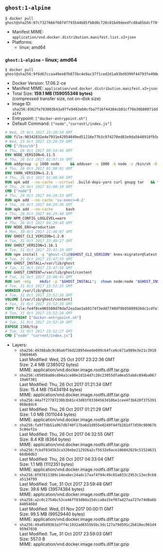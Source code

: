 ## `ghost:1-alpine`

```console
$ docker pull ghost@sha256:87cf327666f6074f793544b85fb0d0c720c01b49deedfcd8a85bdcf70f99f3a1
```

-	Manifest MIME: `application/vnd.docker.distribution.manifest.list.v2+json`
-	Platforms:
	-	linux; amd64

### `ghost:1-alpine` - linux; amd64

```console
$ docker pull ghost@sha256:9f6d67ccaa49ee8fb873bc4e9ac37f1ced2d1a93bd9399f44793fe490e7c6718
```

-	Docker Version: 17.06.2-ce
-	Manifest MIME: `application/vnd.docker.distribution.manifest.v2+json`
-	Total Size: **159.1 MB (159055346 bytes)**  
	(compressed transfer size, not on-disk size)
-	Image ID: `sha256:8362fe783003b43a97fe9403eb0cfba7f16f44384cb01cf70e30b80071dda1f4`
-	Entrypoint: `["docker-entrypoint.sh"]`
-	Default Command: `["node","current\/index.js"]`

```dockerfile
# Wed, 25 Oct 2017 23:20:59 GMT
ADD file:90342832e4e7931e42954849ed51216e77b3c974270ed83e9da5648918fb5e66 in / 
# Wed, 25 Oct 2017 23:20:59 GMT
CMD ["/bin/sh"]
# Thu, 26 Oct 2017 00:54:46 GMT
ENV NODE_VERSION=6.11.5
# Thu, 26 Oct 2017 01:07:16 GMT
RUN addgroup -g 1000 node     && adduser -u 1000 -G node -s /bin/sh -D node     && apk add --no-cache         libstdc++     && apk add --no-cache --virtual .build-deps         binutils-gold         curl         g++         gcc         gnupg         libgcc         linux-headers         make         python   && for key in     94AE36675C464D64BAFA68DD7434390BDBE9B9C5     FD3A5288F042B6850C66B31F09FE44734EB7990E     71DCFD284A79C3B38668286BC97EC7A07EDE3FC1     DD8F2338BAE7501E3DD5AC78C273792F7D83545D     C4F0DFFF4E8C1A8236409D08E73BC641CC11F4C8     B9AE9905FFD7803F25714661B63B535A4C206CA9     56730D5401028683275BD23C23EFEFE93C4CFFFE   ; do     gpg --keyserver pgp.mit.edu --recv-keys "$key" ||     gpg --keyserver keyserver.pgp.com --recv-keys "$key" ||     gpg --keyserver ha.pool.sks-keyservers.net --recv-keys "$key" ;   done     && curl -SLO "https://nodejs.org/dist/v$NODE_VERSION/node-v$NODE_VERSION.tar.xz"     && curl -SLO --compressed "https://nodejs.org/dist/v$NODE_VERSION/SHASUMS256.txt.asc"     && gpg --batch --decrypt --output SHASUMS256.txt SHASUMS256.txt.asc     && grep " node-v$NODE_VERSION.tar.xz\$" SHASUMS256.txt | sha256sum -c -     && tar -xf "node-v$NODE_VERSION.tar.xz"     && cd "node-v$NODE_VERSION"     && ./configure     && make -j$(getconf _NPROCESSORS_ONLN)     && make install     && apk del .build-deps     && cd ..     && rm -Rf "node-v$NODE_VERSION"     && rm "node-v$NODE_VERSION.tar.xz" SHASUMS256.txt.asc SHASUMS256.txt
# Thu, 26 Oct 2017 01:08:01 GMT
ENV YARN_VERSION=1.2.1
# Thu, 26 Oct 2017 01:08:09 GMT
RUN apk add --no-cache --virtual .build-deps-yarn curl gnupg tar   && for key in     6A010C5166006599AA17F08146C2130DFD2497F5   ; do     gpg --keyserver pgp.mit.edu --recv-keys "$key" ||     gpg --keyserver keyserver.pgp.com --recv-keys "$key" ||     gpg --keyserver ha.pool.sks-keyservers.net --recv-keys "$key" ;   done   && curl -fSLO --compressed "https://yarnpkg.com/downloads/$YARN_VERSION/yarn-v$YARN_VERSION.tar.gz"   && curl -fSLO --compressed "https://yarnpkg.com/downloads/$YARN_VERSION/yarn-v$YARN_VERSION.tar.gz.asc"   && gpg --batch --verify yarn-v$YARN_VERSION.tar.gz.asc yarn-v$YARN_VERSION.tar.gz   && mkdir -p /opt/yarn   && tar -xzf yarn-v$YARN_VERSION.tar.gz -C /opt/yarn --strip-components=1   && ln -s /opt/yarn/bin/yarn /usr/local/bin/yarn   && ln -s /opt/yarn/bin/yarn /usr/local/bin/yarnpkg   && rm yarn-v$YARN_VERSION.tar.gz.asc yarn-v$YARN_VERSION.tar.gz   && apk del .build-deps-yarn
# Thu, 26 Oct 2017 01:08:10 GMT
CMD ["node"]
# Thu, 26 Oct 2017 04:29:33 GMT
RUN apk add --no-cache 'su-exec>=0.2'
# Thu, 26 Oct 2017 04:29:36 GMT
RUN apk add --no-cache 		bash
# Thu, 26 Oct 2017 04:29:40 GMT
ENV NPM_CONFIG_LOGLEVEL=warn
# Thu, 26 Oct 2017 04:29:40 GMT
ENV NODE_ENV=production
# Mon, 30 Oct 2017 21:46:07 GMT
ENV GHOST_CLI_VERSION=1.2.0
# Tue, 31 Oct 2017 23:40:27 GMT
ENV GHOST_VERSION=1.16.1
# Tue, 31 Oct 2017 23:41:10 GMT
RUN npm install -g "ghost-cli@$GHOST_CLI_VERSION" knex-migrator@latest
# Tue, 31 Oct 2017 23:47:55 GMT
ENV GHOST_INSTALL=/var/lib/ghost
# Tue, 31 Oct 2017 23:47:56 GMT
ENV GHOST_CONTENT=/var/lib/ghost/content
# Tue, 31 Oct 2017 23:48:41 GMT
RUN set -ex; 	mkdir -p "$GHOST_INSTALL"; 	chown node:node "$GHOST_INSTALL"; 		su-exec node ghost install "$GHOST_VERSION" --db sqlite3 --no-prompt --no-stack --no-setup --dir "$GHOST_INSTALL"; 		cd "$GHOST_INSTALL"; 	su-exec node ghost config --ip 0.0.0.0 --port 2368 --no-prompt --db sqlite3 --url http://localhost:2368 --dbpath "$GHOST_CONTENT/data/ghost.db"; 	su-exec node ghost config paths.contentPath "$GHOST_CONTENT"; 		su-exec node ln -s config.production.json "$GHOST_INSTALL/config.development.json"; 	readlink -f "$GHOST_INSTALL/config.development.json"; 		mv "$GHOST_CONTENT" "$GHOST_INSTALL/content.orig"; 	mkdir -p "$GHOST_CONTENT"; 	chown node:node "$GHOST_CONTENT"
# Tue, 31 Oct 2017 23:52:25 GMT
WORKDIR /var/lib/ghost
# Tue, 31 Oct 2017 23:52:26 GMT
VOLUME [/var/lib/ghost/content]
# Tue, 31 Oct 2017 23:52:26 GMT
COPY file:fe4f8ce065580d78daf2ea3ae3ab9174f3edd7740df8b95889926dc1cdfe77b0 in /usr/local/bin 
# Tue, 31 Oct 2017 23:52:26 GMT
ENTRYPOINT ["docker-entrypoint.sh"]
# Tue, 31 Oct 2017 23:52:26 GMT
EXPOSE 2368/tcp
# Tue, 31 Oct 2017 23:52:27 GMT
CMD ["node" "current/index.js"]
```

-	Layers:
	-	`sha256:49388a8c9c86a6f56d228954eede699c64fce6c671a989e3e21c391859694645`  
		Last Modified: Wed, 25 Oct 2017 23:22:36 GMT  
		Size: 2.4 MB (2385012 bytes)  
		MIME: application/vnd.docker.image.rootfs.diff.tar.gzip
	-	`sha256:c05058a88cd04a1ce80e2d1b4d7c20c23055dfa0ea55ab6c094ba06719a6f381`  
		Last Modified: Thu, 26 Oct 2017 01:21:34 GMT  
		Size: 15.4 MB (15434194 bytes)  
		MIME: application/vnd.docker.image.rootfs.diff.tar.gzip
	-	`sha256:44a7f27787230b3b81c43d03f83304563d10be1cee4f3b620f375391068e8dc6`  
		Last Modified: Thu, 26 Oct 2017 01:21:29 GMT  
		Size: 1.0 MB (1011044 bytes)  
		MIME: application/vnd.docker.image.rootfs.diff.tar.gzip
	-	`sha256:fa9f7db51a967db740f17ba6d1d955e0249f44fb281df7d59c98967b5c84ef2a`  
		Last Modified: Thu, 26 Oct 2017 04:32:55 GMT  
		Size: 8.4 KB (8364 bytes)  
		MIME: application/vnd.docker.image.rootfs.diff.tar.gzip
	-	`sha256:fcbdf8345b3ca320ebe212926a2cf5632e9ace106042829c5152d63166db0db3`  
		Last Modified: Thu, 26 Oct 2017 04:33:04 GMT  
		Size: 1.1 MB (1112351 bytes)  
		MIME: application/vnd.docker.image.rootfs.diff.tar.gzip
	-	`sha256:8f07811309c14ea8ec24adc17aaf4f94c49c65a033c2953c13ec0cb8a5134f99`  
		Last Modified: Tue, 31 Oct 2017 23:59:48 GMT  
		Size: 39.6 MB (39574384 bytes)  
		MIME: application/vnd.docker.image.rootfs.diff.tar.gzip
	-	`sha256:a2c0c2754bc53ce46ff83d0da15dcca0a15ef07ad27aa727e74d0a6b8405460d`  
		Last Modified: Wed, 01 Nov 2017 00:00:11 GMT  
		Size: 99.5 MB (99529440 bytes)  
		MIME: application/vnd.docker.image.rootfs.diff.tar.gzip
	-	`sha256:49a0589363a3ff4c1032ad6555b5bc3dc127a79d591c2b818ec061d4959d7038`  
		Last Modified: Tue, 31 Oct 2017 23:59:03 GMT  
		Size: 557.0 B  
		MIME: application/vnd.docker.image.rootfs.diff.tar.gzip
